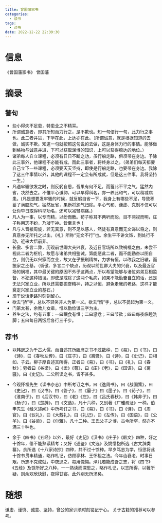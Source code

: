 ```yaml
---
title: 曾国藩家书
categories:
  - 读书
tags:
  - 读书
date: 2022-12-22 22:39:30
---
```


# 信息

《曾国藩家书》 曾国藩

# 摘录

## 警句

- 些小得失不足患，特患业之不精耳。
- 所谓诚意者，即其所知而力行之，是不欺也。知一句便行一句，此力行之事也。此二者并进，下学在此，上达亦在此。（所谓诚意，就是根据知道的去做，诚实不欺。知道一句就按照这句说的去做，这是身体力行的事情。能够做到格物与诚意并进，下可以获取渊博的知识，上可以获得腾达的地位。）
- 诸弟每人自立课程，必须有日日不断之功，虽行船走路，俱须带在身边。予除此三事外，他课程不必能有成，而此三事者，将终身以之。（弟弟们每天都要自己立下一些课程，必须要天天坚持，即使是行船走路，也要带在身边。我除了这三件事情以外，其他的课程不一定会有所成就，但是这三件事，我将坚持一生。）
- 凡遇牢骚欲发之时，则反躬自思，吾果有何不足，而蓄此不平之气，猛然内省，决然去之。不惟平心谦抑，可以早得科名，亦一养此和气，可以稍减病患。(凡是想要发牢骚的时候，就反躬自省一下，我身上有哪些不足，导致积蓄了满腔怨气，猛然反省，果断将怨气扫除。平心气和、谦虚、克制不仅可以让你早日取得科举功名，还可以减轻病痛。)
- 凡人为一事，以专而精，以纷而散。荀子称耳不两听而聪，目不两视而明，庄子称用志不纷，乃凝于神。皆至言也！
- 凡与人晋接周旋，若无真意，则不足以感人，然徒有真意而无文饰以将之，则真意亦无所托之以出，《礼》所称“无文不行”也。余生平不讲文饰，到处行不动，近来大悟前非。
- 长傲、多言二弊，历观前世卿大夫兴衰，及近日官场所以致祸福之由，未尝不视此二者为枢机，故愿与诸弟共相鉴诫。第能惩此二者，而不能勤奋以图自立，则仍无以兴家而立业，故又在乎振刷精神，力求有恒，以改我之旧辙，而振家之丕基。（骄傲、多言二个缺点，历观以前世卿大夫的兴衰，以及最近官场的祸福，其中最关键的原因不外乎这两点，所以希望能够与诸位弟弟互相监督，不犯这种错误。即使是戒除了这两个毛病，如果不能勤奋自立的话，还是无法兴家立业，所以还需要振奋精神，持之以恒，避免走我的老路，这样才能奠定兴家立业的基石。）
- 须于说话走路时刻刻留心。
- 欲去“骄”字，总以不轻笑非人为第一义。欲去“惰”字，总以不晏起为第一义。
- 门第太甚，余教儿女辈，惟以勤俭谦三字为主。
- 养生之法，约有五事：一曰眠食有恒；二曰惩忿；三曰节欲；四曰每夜临睡洗脚；五曰每日两饭后各行三千步。

## 荐书

- 以韩退之为千古大儒，而自述其所服膺之书不过数种，曰《易》，曰《书》，曰《诗》，曰《春秋左传》，曰《庄子》，曰《离骚》，曰《诗》，曰《史记》，曰相如、子云。柳子厚自述其所得，正者曰《易》，曰《书》，曰《礼》，曰《春秋》；旁者曰《谷梁》，曰《孟》《荀》，曰《庄》《老》，曰《国语》，曰《离骚》，曰《史记》。二公所读之书，皆不甚多。

- 今观怀祖先生《读书杂志》中所考订之书，曰《逸周书》，曰《战国策》，曰《史记》，曰《汉书》，曰《管子》，曰《晏子》曰《墨子》，曰《荀子》，曰《淮南子》，曰《后汉书》，曰《老》《庄》，曰《吕氏春秋》，曰《韩非子》，曰《杨子》，曰《楚辞》，曰《文选》，凡十六种，又别著《广雅疏证》一种。伯申先生《经义述闻》中所考订之书，曰《易》，曰《书》，曰《诗》，曰《周官》，曰《仪礼》，曰《大戴礼》，曰《礼记》，曰《左传》，曰《国语》，曰《公羊》，曰《谷梁》，曰《尔雅》，凡十二种。王氏父子之博，古今所罕，然亦不满三十种也。

- 余于《四书》《五经》以外，最好《史记》《汉书》《庄子》《韩文》四种，好之十馀年，借不能熟读精考；又好《通鉴》《文选》及姚惜抱所选《古文辞类纂》，余所选《十八家诗抄》四种，共不过十馀种。早岁笃志为学，恒思将此十馀书贯串精通，略作札记，仿顾亭林、王怀祖之法。今年齿衰老，时事日艰，所志不克成就，中夜思之，每用愧悔。泽儿若能成吾之志，将《四书》《五经》及馀所好之八种，一一熟读而深思之，略作札记，以志所得，以著所疑，则余欢欣快慰，夜得甘寝，此外别无所求矣。

# 随想

谦虚、谨慎、诚意、坚持，曾公的家训须时刻铭记于心。
关于古籍的推荐可以参考。